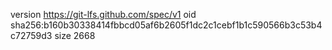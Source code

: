 version https://git-lfs.github.com/spec/v1
oid sha256:b160b30338414fbbcd05af6b2605f1dc2c1cebf1b1c590566b3c53b4c72759d3
size 2668
